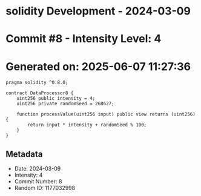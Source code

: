 ﻿# solidity Development - 2024-03-09
# Commit #8 - Intensity Level: 4
# Generated on: 2025-06-07 11:27:36
```solidity
pragma solidity ^0.8.0;

contract DataProcessor8 {
    uint256 public intensity = 4;
    uint256 private randomSeed = 268627;

    function processValue(uint256 input) public view returns (uint256) {
        return input * intensity + randomSeed % 100;
    }
}
```
## Metadata
- Date: 2024-03-09
- Intensity: 4
- Commit Number: 8
- Random ID: 1177032998
